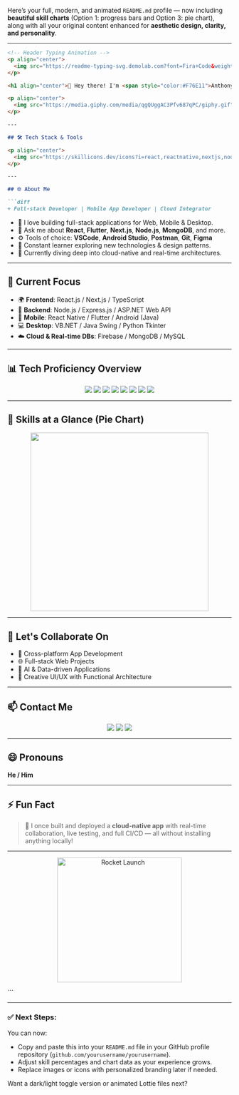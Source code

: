 Here’s your full, modern, and animated `README.md` profile — now including **beautiful skill charts** (Option 1: progress bars and Option 3: pie chart), along with all your original content enhanced for **aesthetic design, clarity, and personality**.

---

````md
<!-- Header Typing Animation -->
<p align="center">
  <img src="https://readme-typing-svg.demolab.com?font=Fira+Code&weight=500&size=24&pause=1000&color=00BFFF&center=true&vCenter=true&width=700&height=100&lines=Hi+I'm+Anthony+Crausus!;Welcome+to+my+GitHub+Profile+🚀" alt="Typing SVG" />
</p>

<h1 align="center">👋 Hey there! I'm <span style="color:#F76E11">Anthony Crausus</span></h1>

<p align="center">
  <img src="https://media.giphy.com/media/qgQUggAC3Pfv687qPC/giphy.gif" width="280" alt="Coding animation" />
</p>

---

## 🛠️ Tech Stack & Tools

<p align="center">
  <img src="https://skillicons.dev/icons?i=react,reactnative,nextjs,nodejs,express,flutter,firebase,mongodb,mysql,php,python,typescript,java,androidstudio,cs,dotnet" />
</p>

---

## 🌐 About Me

```diff
+ Full-stack Developer | Mobile App Developer | Cloud Integrator
````

* 🔭 I love building full-stack applications for Web, Mobile & Desktop.
* 💬 Ask me about **React**, **Flutter**, **Next.js**, **Node.js**, **MongoDB**, and more.
* ⚙️ Tools of choice: **VSCode**, **Android Studio**, **Postman**, **Git**, **Figma**
* 🧠 Constant learner exploring new technologies & design patterns.
* 🔗 Currently diving deep into cloud-native and real-time architectures.

---

## 🎯 Current Focus

* 🌍 **Frontend**: React.js / Next.js / TypeScript
* 🚀 **Backend**: Node.js / Express.js / ASP.NET Web API
* 📱 **Mobile**: React Native / Flutter / Android (Java)
* 💻 **Desktop**: VB.NET / Java Swing / Python Tkinter
* ☁️ **Cloud & Real-time DBs**: Firebase / MongoDB / MySQL

---

## 📊 Tech Proficiency Overview

<p align="center">
  <img src="https://progress-bar.dev/90/?title=React" />
  <img src="https://progress-bar.dev/85/?title=Node.js" />
  <img src="https://progress-bar.dev/80/?title=Flutter" />
  <img src="https://progress-bar.dev/70/?title=Firebase" />
  <img src="https://progress-bar.dev/65/?title=Laravel" />
  <img src="https://progress-bar.dev/90/?title=MongoDB" />
  <img src="https://progress-bar.dev/75/?title=TypeScript" />
  <img src="https://progress-bar.dev/60/?title=VB.NET" />
</p>

---

## 🧠 Skills at a Glance (Pie Chart)

<p align="center">
  <img src="https://quickchart.io/chart?c={type:'pie',data:{labels:['React','Node.js','Flutter','MongoDB','Firebase','Laravel'],datasets:[{data:[25,20,15,15,15,10]}]}}" width="400" />
</p>

---

## 🤝 Let's Collaborate On

* 📲 Cross-platform App Development
* 🌐 Full-stack Web Projects
* 🧠 AI & Data-driven Applications
* 🧩 Creative UI/UX with Functional Architecture

---

## 📫 Contact Me

<p align="center">
  <a href="mailto:anthonycrausus14.darkcode@gmail.com"><img src="https://img.shields.io/badge/Email-D14836?style=for-the-badge&logo=gmail&logoColor=white"/></a>
  <a href="https://www.linkedin.com/in/anthony-crausus-19b974269"><img src="https://img.shields.io/badge/LinkedIn-0A66C2?style=for-the-badge&logo=linkedin&logoColor=white"/></a>
  <a href="tel:+639510290543"><img src="https://img.shields.io/badge/Phone-25D366?style=for-the-badge&logo=whatsapp&logoColor=white"/></a>
</p>

---

## 😄 Pronouns

**He / Him**

---

## ⚡ Fun Fact

> 🚀 I once built and deployed a **cloud-native app** with real-time collaboration, live testing, and full CI/CD — all without installing anything locally!

---

<!-- Footer Rocket Animation -->

<p align="center">
  <img src="https://media.giphy.com/media/L8K62iTDkzGX6/giphy.gif" width="280" alt="Rocket Launch" />
</p>
```

---

### ✅ Next Steps:

You can now:

* Copy and paste this into your `README.md` file in your GitHub profile repository (`github.com/yourusername/yourusername`).
* Adjust skill percentages and chart data as your experience grows.
* Replace images or icons with personalized branding later if needed.

Want a dark/light toggle version or animated Lottie files next?
